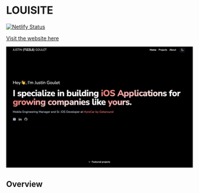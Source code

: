 # LOUISITE

[![Netlify Status](https://api.netlify.com/api/v1/badges/5057482e-1073-47a2-b6ab-b58e71f274d2/deploy-status)](https://app.netlify.com/sites/jstngoulet/deploys)

[Visit the website here](https://tizzle.dev)

![Preview](src/assets/images/preview.png)

## Overview
